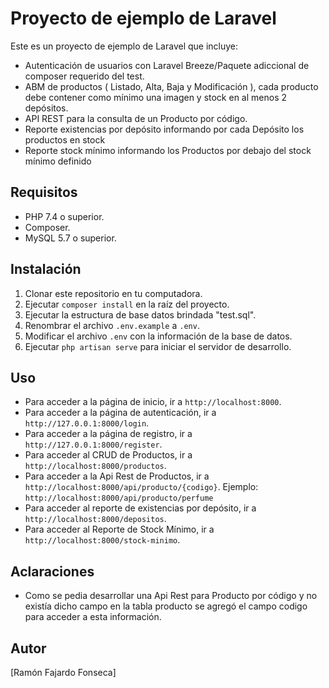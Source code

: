 # Proyecto de ejemplo de Laravel

Este es un proyecto de ejemplo de Laravel que incluye:

- Autenticación de usuarios con Laravel Breeze/Paquete adiccional de composer requerido del test.
- ABM de productos ( Listado, Alta, Baja y Modificación ), cada producto debe contener como mínimo una imagen y stock en al menos 2 depósitos.
- API REST para la consulta de un Producto por código.
- Reporte existencias por depósito informando por cada Depósito los productos en stock
- Reporte stock mínimo informando los Productos por debajo del stock mínimo definido



## Requisitos

- PHP 7.4 o superior.
- Composer.
- MySQL 5.7 o superior.

## Instalación

1. Clonar este repositorio en tu computadora.
2. Ejecutar `composer install` en la raíz del proyecto.
3. Ejecutar la estructura de base datos brindada "test.sql".
4. Renombrar el archivo `.env.example` a `.env`.
5. Modificar el archivo `.env` con la información de la base de datos.
6. Ejecutar `php artisan serve` para iniciar el servidor de desarrollo.

## Uso

- Para acceder a la página de inicio, ir a `http://localhost:8000`.
- Para acceder a la página de autenticación, ir a `http://127.0.0.1:8000/login`.
- Para acceder a la página de registro, ir a `http://127.0.0.1:8000/register`.
- Para acceder al CRUD de Productos, ir a `http://localhost:8000/productos`.
- Para acceder a la Api Rest de Productos, ir a `http://localhost:8000/api/producto/{codigo}`.
    Ejemplo: `http://localhost:8000/api/producto/perfume`
- Para acceder al reporte de existencias por depósito, ir a `http://localhost:8000/depositos`.
- Para acceder al Reporte de Stock Mínimo, ir a `http://localhost:8000/stock-minimo`.

## Aclaraciones

- Como se pedia desarrollar una Api Rest para Producto por código y no existía dicho campo en la tabla producto se agregó el campo codigo para acceder a esta información.


## Autor

[Ramón Fajardo Fonseca]
